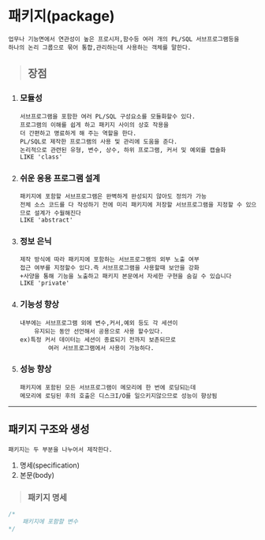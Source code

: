 # 패키지(package)
```
업무나 기능면에서 연관성이 높은 프로시저,함수등 여러 개의 PL/SQL 서브프로그램등을
하나의 논리 그룹으로 묶어 통합,관리하는데 사용하는 객체를 말한다.
```
>## 장점   


1. ### 모듈성
    ```
    서브프로그램을 포함한 여러 PL/SQL 구성요소를 모듈화할수 있다.  
    프로그램의 이해를 쉽게 하고 패키지 사이의 상호 작용을
    더 간편하고 명료하게 해 주는 역할을 한다.
    PL/SQL로 제작한 프로그램의 사용 및 관리에 도움을 준다.
    논리적으로 관련된 유형, 변수, 상수, 하위 프로그램, 커서 및 예외를 캡슐화
    LIKE 'class'
    ```
2. ### 쉬운 응용 프로그램 설계
    ```
    패키지에 포함할 서브프로그램은 완벽하게 완성되지 않아도 정의가 가능
    전체 소스 코드를 다 작성하기 전에 미리 패키지에 저장할 서브프로그램을 지정할 수 있으므로 설계가 수월해진다
    LIKE 'abstract'
    ```
3. ### 정보 은닉
    ```
    제작 방식에 따라 패키지에 포함하는 서브프로그램의 외부 노출 여부
    접근 여부를 지정할수 있다.즉 서브프로그램을 사용할때 보안을 강화
    +사양을 통해 기능을 노출하고 패키지 본문에서 자세한 구현을 숨길 수 있습니다
    LIKE 'private'
    ```
4. ### 기능성 향상
    ```
    내부에는 서브프로그램 외에 변수,커서,예외 등도 각 세션이 
        유지되는 동안 선언해서 공용으로 사용 할수있다.
    ex)특정 커서 데이터는 세션이 종료되기 전까지 보존되므로 
            여러 서브프로그램에서 사용이 가능하다.
    ```
5. ### 성능 향상
    ```
    패키지에 포함된 모든 서브프로그램이 메모리에 한 번에 로딩되는데
    메모리에 로딩된 후의 호출은 디스크I/O를 일으키지않으므로 성능이 향상됨
    ``` 
- - -

## 패키지 구조와 생성
`패키지는 두 부분을 나누어서 제작한다.`
1. 명세(specification)
2. 본문(body)

> ### 패키지 명세
```sql
/*
    패키지에 포함할 변수
*/